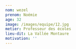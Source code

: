 ```yaml
---
nom: wezel
prenom: Noémie
age: 32
image: /images/equipe/12.jpg
metier: Professeur des écoles
lieu-dit: La Vallée Montaure
motivation: ''
---
```

